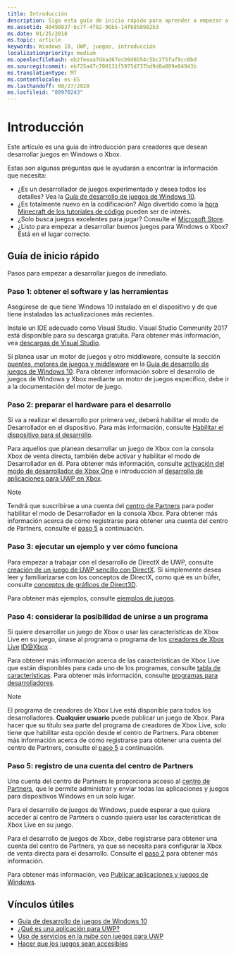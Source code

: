 ```yaml
---
title: Introducción
description: Siga esta guía de inicio rápido para aprender a empezar a trabajar de forma inmediata en el desarrollo de juegos para Windows o Xbox.
ms.assetid: 40490837-6c7f-4f82-96b5-14f6858982b3
ms.date: 01/25/2018
ms.topic: article
keywords: Windows 10, UWP, juegos, introducción
localizationpriority: medium
ms.openlocfilehash: eb2feeaa7d4ad67ecb9d6b54c5bc275faf9cc0bd
ms.sourcegitcommit: eb725a47c700131f5975d737bd9d8a809e04943b
ms.translationtype: MT
ms.contentlocale: es-ES
ms.lasthandoff: 08/27/2020
ms.locfileid: "88970243"
---
```

# <a name="getting-started"></a>Introducción

Este artículo es una guía de introducción para creadores que desean desarrollar juegos en Windows o Xbox. 

Estas son algunas preguntas que le ayudarán a encontrar la información que necesita:
* ¿Es un desarrollador de juegos experimentado y desea todos los detalles? Vea la [Guía de desarrollo de juegos de Windows 10](e2e.md).
* ¿Es totalmente nuevo en la codificación? Algo divertido como la [hora Minecraft de los tutoriales de código](https://code.org/minecraft) pueden ser de interés.
* ¿Solo busca juegos excelentes para jugar? Consulte el [Microsoft Store](https://www.microsoft.com/store).
* ¿Listo para empezar a desarrollar buenos juegos para Windows o Xbox?  Está en el lugar correcto.

## <a name="quick-start-guide"></a>Guía de inicio rápido

Pasos para empezar a desarrollar juegos de inmediato.

### <a name="step-1-get-the-software-and-tools"></a>Paso 1: obtener el software y las herramientas

Asegúrese de que tiene Windows 10 instalado en el dispositivo y de que tiene instaladas las actualizaciones más recientes.

Instale un IDE adecuado como Visual Studio. Visual Studio Community 2017 está disponible para su descarga gratuita. Para obtener más información, vea [descargas de Visual Studio](https://visualstudio.microsoft.com/downloads/).

Si planea usar un motor de juegos y otro middleware, consulte la sección [puentes, motores de juegos y middleware](e2e.md#bridges-game-engines-and-middleware) en la [Guía de desarrollo de juegos de Windows 10](e2e.md). Para obtener información sobre el desarrollo de juegos de Windows y Xbox mediante un motor de juegos específico, debe ir a la documentación del motor de juego.

### <a name="step-2-prepare-your-hardware-for-development"></a>Paso 2: preparar el hardware para el desarrollo

Si va a realizar el desarrollo por primera vez, deberá habilitar el modo de Desarrollador en el dispositivo. Para más información, consulte [Habilitar el dispositivo para el desarrollo](../get-started/enable-your-device-for-development.md).

Para aquellos que planean desarrollar un juego de Xbox con la consola Xbox de venta directa, también debe activar y habilitar el modo de Desarrollador en él. Para obtener más información, consulte [activación del modo de desarrollador de Xbox One](../xbox-apps/devkit-activation.md) e introducción al [desarrollo de aplicaciones para UWP en Xbox](../xbox-apps/getting-started.md). 

> [!Note]
> Tendrá que suscribirse a una cuenta del [centro de Partners](https://partner.microsoft.com/dashboard)  para poder habilitar el modo de Desarrollador en la consola Xbox. Para obtener más información acerca de cómo registrarse para obtener una cuenta del centro de Partners, consulte el [paso 5](#step-5-sign-up-for-a-partner-center-account) a continuación.

### <a name="step-3-run-a-sample-and-see-how-it-works"></a>Paso 3: ejecutar un ejemplo y ver cómo funciona

Para empezar a trabajar con el desarrollo de DirectX de UWP, consulte [creación de un juego de UWP sencillo con DirectX](tutorial--create-your-first-uwp-directx-game.md). Si simplemente desea leer y familiarizarse con los conceptos de DirectX, como qué es un búfer, consulte [conceptos de gráficos de Direct3D](../graphics-concepts/index.md).

Para obtener más ejemplos, consulte [ejemplos de juegos](e2e.md#game-samples).

### <a name="step-4-consider-joining-a-program"></a>Paso 4: considerar la posibilidad de unirse a un programa

Si quiere desarrollar un juego de Xbox o usar las características de Xbox Live en su juego, únase al programa o programa de los [creadores de Xbox Live](https://developer.microsoft.com/games/xbox/xboxlive/creator) [ID@Xbox](https://www.xbox.com/Developers/id) . 

Para obtener más información acerca de las características de Xbox Live que están disponibles para cada uno de los programas, consulte [tabla de características](https://docs.microsoft.com/gaming/xbox-live/developer-program-overview.md#feature-table). Para obtener más información, consulte [programas para desarrolladores](e2e.md#developer-programs).

> [!Note]
> El programa de creadores de Xbox Live está disponible para todos los desarrolladores. **Cualquier usuario** puede publicar un juego de Xbox. Para hacer que su título sea parte del programa de creadores de Xbox Live, solo tiene que habilitar esta opción desde el centro de Partners. Para obtener más información acerca de cómo registrarse para obtener una cuenta del centro de Partners, consulte el [paso 5](#step-5-sign-up-for-a-partner-center-account) a continuación.

### <a name="step-5-sign-up-for-a-partner-center-account"></a>Paso 5: registro de una cuenta del centro de Partners

Una cuenta del centro de Partners le proporciona acceso al [centro de Partners](https://partner.microsoft.com/dashboard), que le permite administrar y enviar todas las aplicaciones y juegos para dispositivos Windows en un solo lugar.

Para el desarrollo de juegos de Windows, puede esperar a que quiera acceder al centro de Partners o cuando quiera usar las características de Xbox Live en su juego.

Para el desarrollo de juegos de Xbox, debe registrarse para obtener una cuenta del centro de Partners, ya que se necesita para configurar la Xbox de venta directa para el desarrollo. Consulte el [paso 2](#step-2-prepare-your-hardware-for-development) para obtener más información.

Para obtener más información, vea [Publicar aplicaciones y juegos de Windows](../publish/index.md).

## <a name="useful-links"></a>Vínculos útiles

* [Guía de desarrollo de juegos de Windows 10](e2e.md)
* [¿Qué es una aplicación para UWP?](../get-started/universal-application-platform-guide.md)
* [Uso de servicios en la nube con juegos para UWP](cloud-for-games.md)
* [Hacer que los juegos sean accesibles](accessibility-for-games.md)